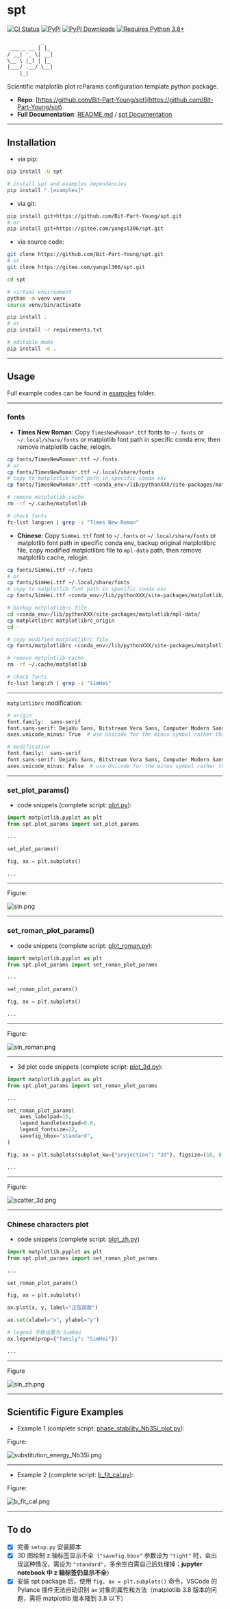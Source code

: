 # spt

[![CI Status](https://github.com/Bit-Part-Young/spt/actions/workflows/mkdocs-deploy.yml/badge.svg)](https://github.com/Bit-Part-Young/spt/actions/workflows/mkdocs-deploy.yml)
[![PyPi](https://img.shields.io/pypi/v/spt?logo=pypi&logoColor=white&label=PyPI)](https://pypi.org/project/spt/)
[![PyPI Downloads](https://img.shields.io/pypi/dm/spt?logo=pypi&logoColor=white&color=blue&label=PyPI%20downloads)](https://pypi.org/project/spt)
[![Requires Python 3.6+](https://img.shields.io/badge/Python-3.8+-blue.svg?logo=python&logoColor=white)](https://python.org/downloads)

```txt
           _
 ___ _ __ | |_
/ __| '_ \| __|
\__ \ |_) | |_
|___/ .__/ \__|
    |_|
```

Scientific matplotlib plot rcParams configuration template python package.

- **Repo**: [https://github.com/Bit-Part-Young/spt](https://github.com/Bit-Part-Young/spt)
- **Full Documentation**: [README.md](https://github.com/Bit-Part-Young/spt) / [spt Documentation](https://seekanotherland.xyz/spt/)

---

## Installation

- via pip:

```bash
pip install -U spt

# install spt and examples dependencies
pip install ".[examples]"
```

- via git:

```bash
pip install git+https://github.com/Bit-Part-Young/spt.git
# or
pip install git+https://gitee.com/yangsl306/spt.git
```

- via source code:

```bash
git clone https://github.com/Bit-Part-Young/spt.git
# or
git clone https://gitee.com/yangsl306/spt.git

cd spt

# virtual environment
python -m venv venv
source venv/bin/activate

pip install .
# or 
pip install -r requirements.txt

# editable mode
pip install -e .
```

---

## Usage

Full example codes can be found in [examples](https://github.com/Bit-Part-Young/spt/tree/master/examples) folder.

---

### fonts

- **Times New Roman**: Copy `TimesNewRoman*.ttf` fonts to `~/.fonts` or `~/.local/share/fonts` or matplotlib font path in specific conda env, then remove matplotlib cache, relogin.

```bash
cp fonts/TimesNewRoman*.ttf ~/.fonts
# or
cp fonts/TimesNewRoman*.ttf ~/.local/share/fonts
# copy to matplotlib font path in specific conda env
cp fonts/TimesNewRoman*.ttf <conda_env>/lib/pythonXXX/site-packages/matplotlib/mpl-data/fonts/ttf/

# remove matplotlib cache
rm -rf ~/.cache/matplotlib

# check fonts
fc-list lang:en | grep -i "Times New Roman"
```

- **Chinese**: Copy `SimHei.ttf` font to `~/.fonts` or `~/.local/share/fonts` or matplotlib font path in specific conda env, backup original matplotlibrc file, copy modified matplotlibrc file to `mpl-data` path, then remove matplotlib cache, relogin.

```bash
cp fonts/SimHei.ttf ~/.fonts
# or
cp fonts/SimHei.ttf ~/.local/share/fonts
# copy to matplotlib font path in specific conda env
cp fonts/SimHei.ttf <conda_env>/lib/pythonXXX/site-packages/matplotlib/mpl-data/fonts/ttf/

# backup matplotlibrc file
cd <conda_env>/lib/pythonXXX/site-packages/matplotlib/mpl-data/
cp matplotlibrc matplotlibrc_origin
cd -

# copy modified matplotlibrc file
cp fonts/matplotlibrc <conda_env>/lib/pythonXXX/site-packages/matplotlib/mpl-data/

# remove matplotlib cache
rm -rf ~/.cache/matplotlib

# check fonts
fc-list lang:zh | grep -i "SimHei"
```

---

`matplotlibrc` modification:

```bash
# origin 
font.family:  sans-serif
font.sans-serif: DejaVu Sans, Bitstream Vera Sans, Computer Modern Sans Serif, Lucida Grande, Verdana, Geneva, Lucid, Arial, Helvetica, Avant Garde, sans-serif
axes.unicode_minus: True  # use Unicode for the minus symbol rather than hyphen.  See

# modification
font.family:  sans-serif
font.sans-serif: DejaVu Sans, Bitstream Vera Sans, Computer Modern Sans Serif, Lucida Grande, Verdana, Geneva, Lucid, Arial, Helvetica, Avant Garde, sans-serif, SimHei, Times New Roman, Times
axes.unicode_minus: False  # use Unicode for the minus symbol rather than hyphen.  See
```

---

### set_plot_params()

- code snippets (complete script: [plot.py](https://github.com/Bit-Part-Young/spt/blob/master/examples/plot.py)):

```python
import matplotlib.pyplot as plt
from spt.plot_params import set_plot_params

...

set_plot_params()

fig, ax = plt.subplots()

...

```

---

Figure:

![sin.png](./assets/figures/sin.png)

---

### set_roman_plot_params()

- code snippets (complete script: [plot_roman.py](https://github.com/Bit-Part-Young/spt/blob/master/examples/plot_roman.py)):

```python
import matplotlib.pyplot as plt
from spt.plot_params import set_roman_plot_params

...

set_roman_plot_params()

fig, ax = plt.subplots()

...

```

---

Figure:

![sin_roman.png](./assets/figures/sin_roman.png)

---

- 3d plot code snippets (complete script: [plot_3d.py](https://github.com/Bit-Part-Young/spt/blob/master/examples/plot_3d.py)):

```python
import matplotlib.pyplot as plt
from spt.plot_params import set_roman_plot_params

...

set_roman_plot_params(
    axes_labelpad=15,
    legend_handletextpad=0.0,
    legend_fontsize=22,
    savefig_bbox="standard",
)

fig, ax = plt.subplots(subplot_kw={"projection": "3d"}, figsize=(10, 8))

...

```

---

Figure:

![scatter_3d.png](./assets/figures/scatter_3d.png)

---

### Chinese characters plot

- code snippets (complete script: [plot_zh.py](https://github.com/Bit-Part-Young/spt/blob/master/examples/plot_zh.py))

```python
import matplotlib.pyplot as plt
from spt.plot_params import set_roman_plot_params

...

set_roman_plot_params()

fig, ax = plt.subplots()

ax.plot(x, y, label="正弦函数")

ax.set(xlabel="x", ylabel="y")

# legend 字体设置为 SimHei
ax.legend(prop={"family": "SimHei"})

...

```

---

Figure

![sin_zh.png](./assets/figures/sin_zh.png)

---

## Scientific Figure Examples

- Example 1 (complete script: [phase_stability_Nb3Si_plot.py](https://github.com/Bit-Part-Young/spt/blob/master/examples/phase-stability-Nb3Si-plot/phase_stability_Nb3Si_plot.py)):

Figure:

![substitution_energy_Nb3Si.png](./assets/figures/substitution_energy_Nb3Si.png)

---

- Example 2 (complete script: [b_fit_cal.py](https://github.com/Bit-Part-Young/spt/blob/master/examples/fit-cal-b-plot/b_fit_cal.py)):

Figure:

![b_fit_cal.png](./assets/figures/b_fit_cal.png)

---

## To do

- [x] 完善 `setup.py` 安装脚本
- [x] 3D 图绘制 z 轴标签显示不全（`"savefig.bbox"` 参数设为 `"tight"` 时，会出现这种情况，需设为 `"standard"`，多余空白需自己后处理掉；**jupyter notebook 中 z 轴标签仍显示不全**）
- [x] 安装 spt package 后，使用 `fig, ax = plt.subplots()` 命令，VSCode 的 Pylance 插件无法自动识别 `ax` 对象的属性和方法（matplotlib 3.8 版本的问题，需将 matplotlib 版本降到 3.8 以下）
